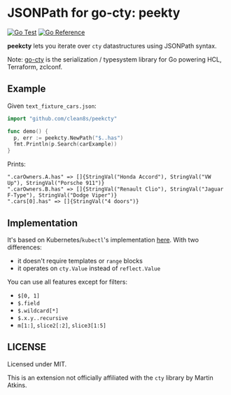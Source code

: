 # JSONPath for go-cty: peekty

[![Go Test](https://github.com/clean8s/jsonpathcty/actions/workflows/go.yml/badge.svg)](https://github.com/clean8s/jsonpathcty/actions/workflows/go.yml)
[![Go Reference](https://pkg.go.dev/badge/github.com/clean8s/jsonpathcty.svg)](https://pkg.go.dev/github.com/clean8s/jsonpathcty)

**peekcty** lets you iterate over `cty` datastructures using JSONPath syntax.

Note: [go-cty](https://github.com/zclconf/go-cty/) is the serialization / typesystem library
for Go powering HCL, Terraform, zclconf.

## Example

Given `text_fixture_cars.json`:
```go
import "github.com/clean8s/peekcty"

func demo() {
  p, err := peekcty.NewPath("$..has")
  fmt.Println(p.Search(carExample))
}
```

Prints:
```
".carOwners.A.has" => []{StringVal("Honda Accord"), StringVal("VW Up"), StringVal("Porsche 911")}
".carOwners.B.has" => []{StringVal("Renault Clio"), StringVal("Jaguar F-Type"), StringVal("Dodge Viper")}
".cars[0].has" => []{StringVal("4 doors")}
```

## Implementation

It's based on Kubernetes/`kubectl`'s implementation
[here](https://github.com/kubernetes/client-go/blob/cc7616029c18572e01973d10efe5391e3140c050/util/jsonpath/jsonpath.go#L44).
With two differences:
* it doesn't require templates or `range` blocks
* it operates on `cty.Value` instead of `reflect.Value`


You can use all features except for filters:

* `$[0, 1]`
* `$.field`
* `$.wildcard[*]`
* `$.x.y..recursive`
* `m[1:]`, `slice2[:2]`, `slice3[1:5]`

## LICENSE

Licensed under MIT.

This is an extension not officially affiliated with the `cty` library by Martin Atkins.